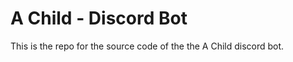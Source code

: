# A Child - Discord Bot
This is the repo for the source code of the the A Child discord bot.


<!--stackedit_data:
eyJoaXN0b3J5IjpbMTcwMjEwNjAyOF19
-->